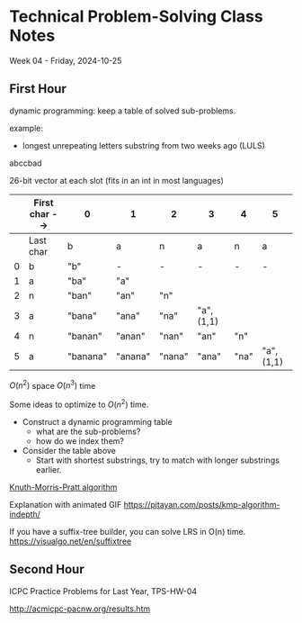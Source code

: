 # Technical Problem-Solving Class Notes
Week 04 - Friday, 2024-10-25

## First Hour

dynamic programming: keep a table of solved sub-problems.



example:
* longest unrepeating letters substring from two weeks ago (LULS)

abccbad

26-bit vector at each slot (fits in an int in most languages)

|     | First char --> | 0        | 1       | 2      | 3          | 4    | 5          |
| --- | -------------- | -------- | ------- | ------ | ---------- | ---- | ---------- |
|     | Last char      | b        | a       | n      | a          | n    | a          |
| 0   | b              | "b"      | -       | -      | -          | -    | -          |
| 1   | a              | "ba"     | "a"     |        |            |      |            |
| 2   | n              | "ban"    | "an"    | "n"    |            |      |            |
| 3   | a              | "bana"   | "ana"   | "na"   | "a", (1,1) |      |            |
| 4   | n              | "banan"  | "anan"  | "nan"  | "an"       | "n"  |            |
| 5   | a              | "banana" | "anana" | "nana" | "ana"      | "na" | "a", (1,1) |

$O(n^2)$ space 
$O(n^3)$ time

Some ideas to optimize to $O(n^2)$ time.

* Construct a dynamic programming table
	* what are the sub-problems?
	* how do we index them?
* Consider the table above
	* Start with shortest substrings, try to match with longer substrings earlier.


[Knuth-Morris-Pratt algorithm]()

Explanation with animated GIF
https://pitayan.com/posts/kmp-algorithm-indepth/

If you have a suffix-tree builder, you can solve LRS in O(n) time.
https://visualgo.net/en/suffixtree

## Second Hour

ICPC Practice Problems for Last Year, TPS-HW-04

http://acmicpc-pacnw.org/results.htm
